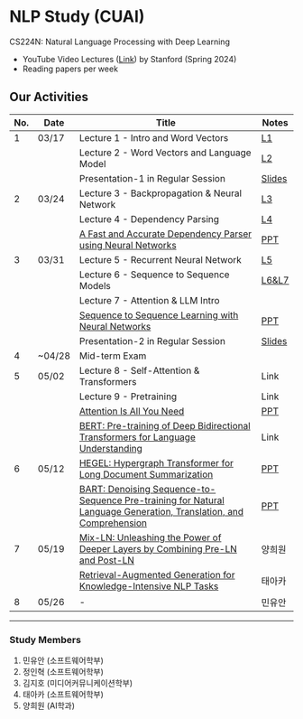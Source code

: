 # NLP Study (CUAI)
CS224N: Natural Language Processing with Deep Learning

- YouTube Video Lectures ([Link](https://youtube.com/playlist?list=PLoROMvodv4rOaMFbaqxPDoLWjDaRAdP9D&si=r8djSieatiCCatQV)) by Stanford (Spring 2024)
- Reading papers per week

## Our Activities

| No.  | Date        | Title                          | Notes                          |
|------|-------------|--------------------------------|--------------------------------|
| 1    | 03/17 | Lecture 1 - Intro and Word Vectors         | [L1](https://shorturl.at/ADy2y) |
|      |       | Lecture 2 - Word Vectors and Language Model| [L2](https://shorturl.at/Lgzi8) |
|      |       | Presentation-1 in Regular Session            | [Slides](https://shorturl.at/OwxX8)|
| 2    | 03/24 | Lecture 3 - Backpropagation & Neural Network | [L3](https://shorturl.at/t2CWH) |
|      |       | Lecture 4 - Dependency Parsing |[L4](https://shorturl.at/mC5qH) |
|      |       | [A Fast and Accurate Dependency Parser using Neural Networks](https://shorturl.at/h65Vi) | [PPT](https://shorturl.at/xtpUV) |
| 3    | 03/31 | Lecture 5 - Recurrent Neural Network | [L5](https://shorturl.at/6jVBc) |
|      |       | Lecture 6 - Sequence to Sequence Models | [L6&L7](https://shorturl.at/Yt8hP) |
|      |       | Lecture 7 - Attention & LLM Intro |  |
|      |       | [Sequence to Sequence Learning with Neural Networks](https://shorturl.at/84JB0) | [PPT](https://shorturl.at/nd9y5) |
|      |       | Presentation-2 in Regular Session            | [Slides](https://shorturl.at/AcK6c)|
| 4    | ~04/28 | Mid-term Exam  |                |
| 5    | 05/02 | Lecture 8 - Self-Attention & Transformers | Link |
|      |       | Lecture 9 - Pretraining | Link |
|      |       | [Attention Is All You Need](https://shorturl.at/wyOFy) | [PPT](https://shorturl.at/FQwmK) |
|      |       | [BERT: Pre-training of Deep Bidirectional Transformers for Language Understanding](https://rb.gy/k56507) | Link |
| 6    | 05/12 | [HEGEL: Hypergraph Transformer for Long Document Summarization](https://aclanthology.org/2022.emnlp-main.692.pdf)  | [PPT](https://shorturl.at/pT1ne)|
|      |       | [BART: Denoising Sequence-to-Sequence Pre-training for Natural Language Generation, Translation, and Comprehension](https://arxiv.org/pdf/1910.13461) | [PPT](https://shorturl.at/Xr6dm) |
| 7    | 05/19 | [Mix-LN: Unleashing the Power of Deeper Layers by Combining Pre-LN and Post-LN](https://arxiv.org/pdf/2412.13795) | 양희원 |
|      |       | [Retrieval-Augmented Generation for Knowledge-Intensive NLP Tasks](https://shorturl.at/FikHb)  | 태아카 |
| 8    | 05/26 | -  | 민유안 |

---
### Study Members
1. 민유안	(소프트웨어학부)	
2. 정인혁	(소프트웨어학부)
3. 김지호	(미디어커뮤니케이션학부)	
4. 태아카	(소프트웨어학부)
5. 양희원	(AI학과)	

